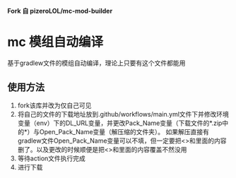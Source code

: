 #### Fork 自 pizeroLOL/mc-mod-builder
# mc 模组自动编译
基于gradlew文件的模组自动编译，理论上只要有这个文件都能用
## 使用方法
1. fork该库并改为仅自己可见
2. 将自己的文件的下载地址放到.github/workflows/main.yml文件下并修改环境变量（env）下的DL_URL变量，并更改Pack_Name变量（下载文件的*.zip中的*）与Open_Pack_Name变量（解压缩的文件夹）。
如果解压直接有gradlew文件Open_Pack_Name变量可以不填，但一定要把<>和里面的内容删了。以及更改的时候顺便是把<>和里面的内容覆盖不然没用
3. 等待action文件执行完成
4. 进行下载
